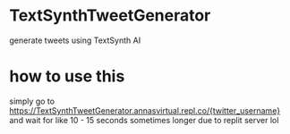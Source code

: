 # TextSynthTweetGenerator
generate tweets using TextSynth AI 

# how to use this
simply go to https://TextSynthTweetGenerator.annasvirtual.repl.co/{twitter_username} and wait for like 10 - 15 seconds sometimes longer due to replit server lol
